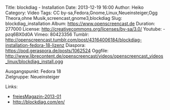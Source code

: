 Title: blockdiag - Installation
Date: 2013-12-19 16:00
Author: Heiko
Category: Video
Tags: CC by-sa,Fedora,Gnome,Linux,Neueinsteiger,Ogg Theora,ohne Musik,screencast,gnome3,blockdiag
Slug: blockdiag_installation
Album: https://www.openscreencast.de
Duration: 277000
License: http://creativecommons.org/licenses/by-sa/3.0/
Youtube: -pzq6BX0d0A
Vimeo: 80423356
Tumblr: http://openscreencast.tumblr.com/post/43164006184/blockdiag-installation-fedora-18-lizenz
Diaspora: https://pod.geraspora.de/posts/1062524
Oggfile: http://www.librecontent.de/openscreencast/videos/openscreencast_videos_linux/blockdiag_install.ogg

Ausgangspunkt: Fedora 18  
Zielgruppe: Neueinsteiger  

Links:

  * [freiesMagazin-2013-01](http://www.freiesmagazin.de/freiesMagazin-2013-01 "Link zu freiesmagazin.de")
  * <http://blockdiag.com/en/>

